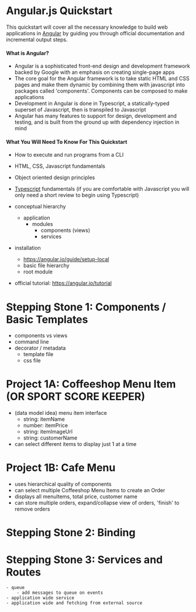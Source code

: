 # Angular.js Quickstart
This quickstart will cover all the necessary knowledge to build web applications in [Angular](https://angular.io/) by guiding you through official documentation and incremental output steps. 

#### What is Angular?
- Angular is a sophisticated front-end design and development framework backed by Google with an emphasis on creating single-page apps
- The core goal for the Angular framework is to take static HTML and CSS pages and make them dynamic by combining them with javascript into packages called 'components'. Components can be composed to make applications
- Development in Angular is done in Typescript, a statically-typed superset of Javascript, then is transpiled to Javascript
- Angular has many features to support for design, development and testing, and is built from the ground up with dependency injection in mind 

#### What You Will Need To Know For This Quickstart
- How to execute and run programs from a CLI
- HTML, CSS, Javascript fundamentals
- Object oriented design principles
- [Typescript](https://www.typescriptlang.org/) fundamentals (if you are comfortable with Javascript you will only need a short review to begin using Typescript)




- conceptual hierarchy
    - application
        - modules
            - components (views)
            - services
    
- installation
    - https://angular.io/guide/setup-local 
    - basic file hierarchy
    - root module

- official tutorial: https://angular.io/tutorial

# Stepping Stone 1: Components / Basic Templates
- components vs views
- command line 
- decorator / metadata 
    - template file
    - css file

# Project 1A: Coffeeshop Menu Item (OR SPORT SCORE KEEPER)
- (data model idea) menu item interface
    - string: itemName
    - number: itemPrice
    - string: itemImageUrl
    - string: customerName
- can select different items to display just 1 at a time

# Project 1B: Cafe Menu 
- uses hierarchical quality of components
- can select multiple Coffeeshop Menu Items to create an Order
- displays all menuItems, total price, customer name
- can store multiple orders, expand/collapse view of orders, 'finish' to remove orders

# Stepping Stone 2: Binding

# Stepping Stone 3: Services and Routes
    - queue
        - add messages to queue on events
    - application wide service
    - application wide and fetching from external source
